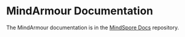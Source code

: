 # MindArmour Documentation

The MindArmour documentation is in the [MindSpore Docs](https://gitee.com/mindspore/docs) repository.
